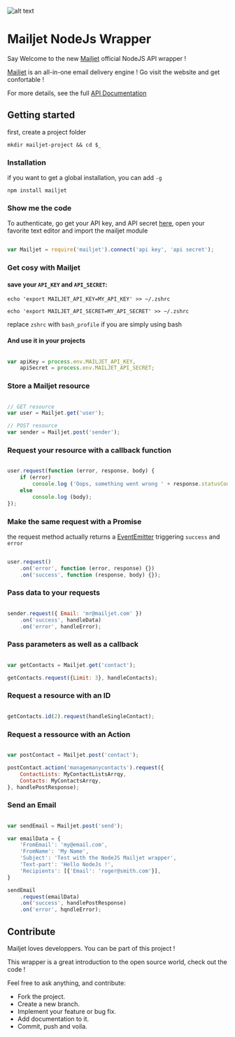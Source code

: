 
[mailjet]: http://www.mailjet.com
[api_credential]: https://app.mailjet.com/account/api_keys
[eventemitter]: https://nodejs.org/api/events.html
[doc]: http://dev.mailjet.com/

![alt text](http://cdn.appstorm.net/web.appstorm.net/files/2012/02/mailjet_logo_200x200.png "Mailjet")

# Mailjet NodeJs Wrapper

Say Welcome to the new [Mailjet][mailjet] official NodeJS API wrapper !

[Mailjet][mailjet] is an all-in-one email delivery engine !
Go visit the website and get confortable !

For more details, see the full [API Documentation][doc]

## Getting started

first, create a project folder

`mkdir mailjet-project && cd $_`

### Installation


if you want to get a global installation, you can add `-g`

`npm install mailjet`



### Show me the code

To authenticate, go get your API key, and API secret [here][api_credential],
open your favorite text editor and import the mailjet module

``` javascript

var Mailjet = require('mailjet').connect('api key', 'api secret');

```

### Get cosy with Mailjet


#### save your `API_KEY` and `API_SECRET`:

`echo 'export MAILJET_API_KEY=MY_API_KEY' >> ~/.zshrc`

`echo 'export MAILJET_API_SECRET=MY_API_SECRET' >> ~/.zshrc`

replace `zshrc` with `bash_profile` if you are simply using bash

#### And use it in your projects

``` javascript

var apiKey = process.env.MAILJET_API_KEY,
	apiSecret = process.env.MAILJET_API_SECRET;

```

### Store a Mailjet resource

``` javascript

// GET resource
var user = Mailjet.get('user');

// POST resource
var sender = Mailjet.post('sender');

```

### Request your resource with a callback function

``` javascript

user.request(function (error, response, body) {
	if (error)
		console.log ('Oops, something went wrong ' + response.statusCode);
	else
		console.log (body);
});

```

### Make the same request with a Promise

the request method actually returns a [EventEmitter][eventemitter] triggering `success` and `error`

``` javascript

user.request()
	.on('error', function (error, response) {})
	.on('success', function (response, body) {});

```

### Pass data to your requests


``` javascript

sender.request({ Email: 'mr@mailjet.com' })
	.on('success', handleData)
	.on('error', handleError);

```

### Pass parameters as well as a callback

``` javascript

var getContacts = Mailjet.get('contact');

getContacts.request({Limit: 3}, handleContacts);

```

### Request a resource with an ID

``` javascript

getContacts.id(2).request(handleSingleContact);

````

### Request a ressource with an Action

``` javascript

var postContact = Mailjet.post('contact');

postContact.action('managemanycontacts').request({
	ContactLists: MyContactListsArrqy,
    Contacts: MyContactsArrqy,
}, handlePostResponse);

```

### Send an Email

``` javascript

var sendEmail = Mailjet.post('send');

var emailData = {
    'FromEmail': 'my@email.com',
    'FromName': 'My Name',
    'Subject': 'Test with the NodeJS Mailjet wrapper',
    'Text-part': 'Hello NodeJs !',
    'Recipients': [{'Email': 'roger@smith.com'}],
}

sendEmail
	.request(emailData)
    .on('success', handlePostResponse)
    .on('error', hqndleError);

```

## Contribute

Mailjet loves developpers. You can be part of this project !

This wrapper is a great introduction to the open source world, check out the code !

Feel free to ask anything, and contribute:

- Fork the project.
- Create a new branch.
- Implement your feature or bug fix.
- Add documentation to it.
- Commit, push and voila.
